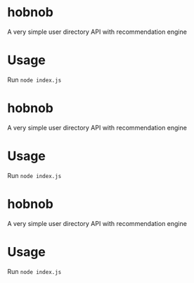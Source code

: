 # hobnob
A very simple user directory API with recommendation engine
# Usage
Run `node index.js`
# hobnob
A very simple user directory API with recommendation engine
# Usage
Run `node index.js`
# hobnob
A very simple user directory API with recommendation engine
# Usage
Run `node index.js`
